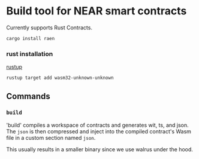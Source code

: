 # Build tool for NEAR smart contracts

Currently supports Rust Contracts.

```bash
cargo install raen
```

### rust installation

[rustup](https://rustup.rs/)

```bash
rustup target add wasm32-unknown-unknown
```

## Commands

### `build`

'build' compiles a workspace of contracts and generates wit, ts, and json. The `json` is then compressed and inject into the compiled contract's Wasm file in a custom section named `json`.

This usually results in a smaller binary since we use walrus under the hood.
